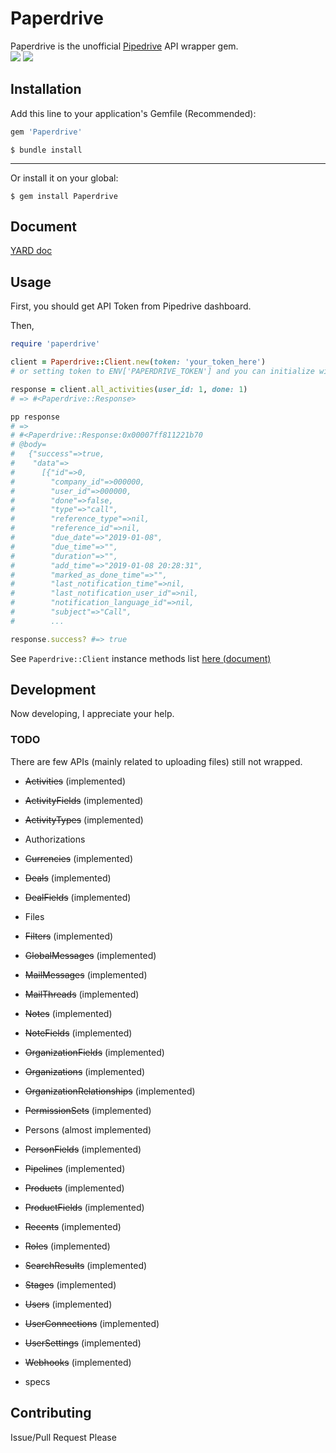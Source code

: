 # Paperdrive

Paperdrive is the unofficial [Pipedrive](https://www.pipedrive.com/) API wrapper gem.  
[![](https://img.shields.io/travis/rnitta/Paperdrive/master.svg?style=popout-square)](https://travis-ci.org/rnitta/Paperdrive)
[![](https://img.shields.io/gem/v/Paperdrive.svg?style=popout-square)](https://rubygems.org/gems/Paperdrive)

## Installation

Add this line to your application's Gemfile (Recommended):

```ruby
gem 'Paperdrive'
```

```shell
$ bundle install
```

---

Or install it on your global:

```shell
$ gem install Paperdrive
```

## Document
[YARD doc](https://paperdrive-doc.netlify.com/)

## Usage

First, you should get API Token from Pipedrive dashboard.

Then,

```ruby
require 'paperdrive'

client = Paperdrive::Client.new(token: 'your_token_here')
# or setting token to ENV['PAPERDRIVE_TOKEN'] and you can initialize with `Paperdrive::Client.new`.

response = client.all_activities(user_id: 1, done: 1)
# => #<Paperdrive::Response> 

pp response
# =>
# #<Paperdrive::Response:0x00007ff811221b70
# @body=
#   {"success"=>true,
#    "data"=>
#      [{"id"=>0,
#        "company_id"=>000000,
#        "user_id"=>000000,
#        "done"=>false,
#        "type"=>"call",
#        "reference_type"=>nil,
#        "reference_id"=>nil,
#        "due_date"=>"2019-01-08",
#        "due_time"=>"",
#        "duration"=>"",
#        "add_time"=>"2019-01-08 20:28:31",
#        "marked_as_done_time"=>"",
#        "last_notification_time"=>nil,
#        "last_notification_user_id"=>nil,
#        "notification_language_id"=>nil,
#        "subject"=>"Call",
#        ...

response.success? #=> true

```

See `Paperdrive::Client` instance methods list [here (document)](https://paperdrive-doc.netlify.com/paperdrive/client)


## Development

Now developing, I appreciate your help.


### TODO
There are few APIs (mainly related to uploading files) still not wrapped.

- ~~Activities~~ (implemented)
- ~~ActivityFields~~ (implemented)
- ~~ActivityTypes~~ (implemented)
- Authorizations
- ~~Currencies~~ (implemented)
- ~~Deals~~ (implemented)
- ~~DealFields~~ (implemented)
- Files
- ~~Filters~~ (implemented)
- ~~GlobalMessages~~ (implemented)
- ~~MailMessages~~ (implemented)
- ~~MailThreads~~ (implemented)
- ~~Notes~~ (implemented)
- ~~NoteFields~~ (implemented)
- ~~OrganizationFields~~ (implemented)
- ~~Organizations~~ (implemented)
- ~~OrganizationRelationships~~ (implemented)
- ~~PermissionSets~~ (implemented)
- Persons (almost implemented)
- ~~PersonFields~~ (implemented)
- ~~Pipelines~~ (implemented)
- ~~Products~~ (implemented)
- ~~ProductFields~~ (implemented)
- ~~Recents~~ (implemented)
- ~~Roles~~ (implemented)
- ~~SearchResults~~ (implemented)
- ~~Stages~~ (implemented)
- ~~Users~~ (implemented)
- ~~UserConnections~~ (implemented)
- ~~UserSettings~~ (implemented)
- ~~Webhooks~~ (implemented)

- specs

## Contributing

Issue/Pull Request Please
